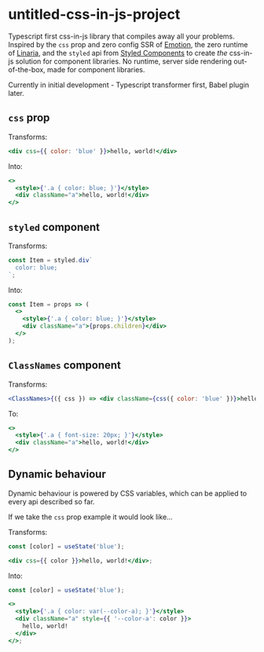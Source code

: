 # untitled-css-in-js-project

Typescript first css-in-js library that compiles away all your problems.
Inspired by the `css` prop and zero config SSR of [Emotion](https://emotion.sh),
the zero runtime of [Linaria](https://linaria.now.sh),
and the `styled` api from [Styled Components](https://www.styled-components.com) to create _the_ css-in-js solution for component libraries. No runtime,
server side rendering out-of-the-box,
made for component libraries.

Currently in initial development -
Typescript transformer first,
Babel plugin later.

## `css` prop

Transforms:

```jsx
<div css={{ color: 'blue' }}>hello, world!</div>
```

Into:

```jsx
<>
  <style>{'.a { color: blue; }'}</style>
  <div className="a">hello, world!</div>
</>
```

## `styled` component

Transforms:

```jsx
const Item = styled.div`
  color: blue;
`;
```

Into:

```jsx
const Item = props => (
  <>
    <style>{'.a { color: blue; }'}</style>
    <div className="a">{props.children}</div>
  </>
);
```

## `ClassNames` component

Transforms:

```jsx
<ClassNames>{({ css }) => <div className={css({ color: 'blue' })}>hello, world!</div>}</ClassNames>
```

To:

```jsx
<>
  <style>{'.a { font-size: 20px; }'}</style>
  <div className="a">hello, world!</div>
</>
```

## Dynamic behaviour

Dynamic behaviour is powered by CSS variables,
which can be applied to every api described so far.

If we take the `css` prop example it would look like...

Transforms:

```jsx
const [color] = useState('blue');

<div css={{ color }}>hello, world!</div>;
```

Into:

```jsx
const [color] = useState('blue');

<>
  <style>{'.a { color: var(--color-a); }'}</style>
  <div className="a" style={{ '--color-a': color }}>
    hello, world!
  </div>
</>;
```
